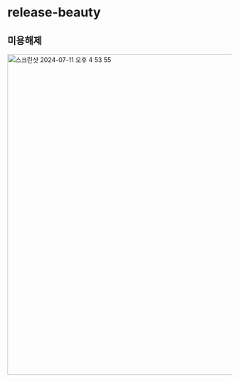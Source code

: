 # release-beauty

## 미용해제

<img width="720" alt="스크린샷 2024-07-11 오후 4 53 55" src="https://github.com/createhb21/release-beauty/assets/80245801/3abaf42c-769f-4be7-a038-859f4670c788">
